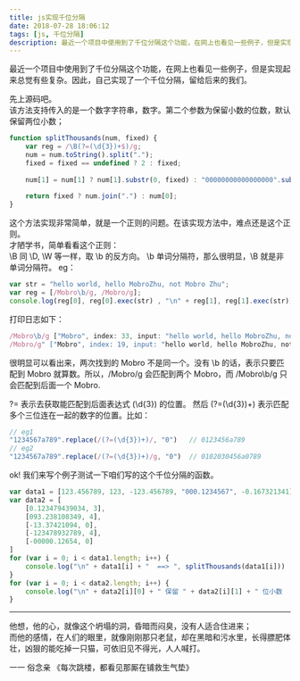 ```yaml
---
title: js实现千位分隔
date: 2018-07-28 18:06:12
tags: [js, 千位分隔]
description: 最近一个项目中使用到了千位分隔这个功能，在网上也看见一些例子，但是实现起来总觉有些复杂。因此，自己实现了一个千位分隔，留给后来的我们。
---
```


最近一个项目中使用到了千位分隔这个功能，在网上也看见一些例子，但是实现起来总觉有些复杂。因此，自己实现了一个千位分隔，留给后来的我们。

先上源码吧。  
该方法支持传入的是一个数字字符串，数字。第二个参数为保留小数的位数，默认保留两位小数；
```js
function splitThousands(num, fixed) {
	var reg = /\B(?=(\d{3})+$)/g;
	num = num.toString().split(".");
	fixed = fixed == undefined ? 2 : fixed;
	
	num[1] = num[1] ? num[1].substr(0, fixed) : "00000000000000000".substr(0, fixed);
	
	return fixed ? num.join(".") : num[0];
}
```
这个方法实现非常简单，就是一个正则的问题。在该实现方法中，难点还是这个正则。  
才陋学书，简单看看这个正则：  
\B 同 \D, \W 等一样，取 \b 的反方向。 \b 单词分隔符，那么很明显，\B 就是非单词分隔符。   eg：   

```js
var str = "hello world, hello MobroZhu, not Mobro Zhu";
var reg = [/Mobro\b/g, /Mobro/g];
console.log(reg[0], reg[0].exec(str) , "\n" + reg[1], reg[1].exec(str));
``` 
打印日志如下：    

```js
/Mobro\b/g ["Mobro", index: 33, input: "hello world, hello MobroZhu, not Mobro Zhu"] "
/Mobro/g" ["Mobro", index: 19, input: "hello world, hello MobroZhu, not Mobro Zhu"]
```

很明显可以看出来，两次找到的 Mobro 不是同一个。没有 \b 的话，表示只要匹配到 Mobro 就算数。所以，/Mobro/g 会匹配到两个 Mobro，而 /Mobro\b/g 只会匹配到后面一个 Mobro.  

?= 表示去获取能匹配到后面表达式 (\d{3}) 的位置。 然后 (?=(\d{3})+) 表示匹配多个三位连在一起的数字的位置。比如：   
```js
// eg1
"1234567a789".replace(/(?=(\d{3})+)/, "0")   // 0123456a789
// eg2
"1234567a789".replace(/(?=(\d{3})+)/g, "0")  // 0102030456a0789
```

ok! 我们来写个例子测试一下咱们写的这个千位分隔的函数。  
```js
var data1 = [123.456789, 123, -123.456789, "000.1234567", -0.167321341];
var data2 = [
	[0.123479439034, 3],
	[093.238108349, 4],
	[-13.37421094, 0],
	[-123478932789, 4],
	[-00000.12654, 0]
]
for (var i = 0; i < data1.length; i++) {
	console.log("\n" + data1[i] + "  ==> ", splitThousands(data1[i]))
}
for (var i = 0; i < data2.length; i++) {
	console.log("\n" + data2[i][0] + " 保留 " + data2[i][1] + " 位小数  ==> ", splitThousands(data2[i][0], data2[i][1]))
}
```


----
他想，他的心，就像这个坍塌的洞，昏暗而闷臭，没有人适合住进来；   
而他的感情，在人们的眼里，就像刚刚那只老鼠，却在黑暗和污水里，长得膘肥体壮，凶狠的能吃掉一只猫，可依旧见不得光，人人喊打。  

   一一 俗念亲 《每次跳楼，都看见那厮在铺救生气垫》
